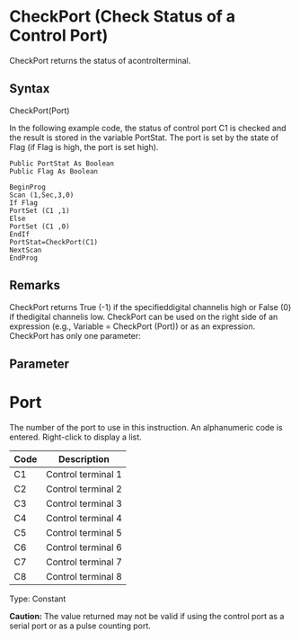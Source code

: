 # CheckPort (Check Status of a Control Port)

CheckPort returns the status of acontrolterminal.

## Syntax

CheckPort(Port)

In the following example code, the status of control port C1 is checked and the result is stored in the variable PortStat. The port is set by the state of Flag (if Flag is high, the port is set high).

```
Public PortStat As Boolean
Public Flag As Boolean

BeginProg
Scan (1,Sec,3,0)
If Flag
PortSet (C1 ,1)
Else
PortSet (C1 ,0)
EndIf
PortStat=CheckPort(C1)
NextScan
EndProg
```

## Remarks

CheckPort returns True (-1) if the specifieddigital channelis high or False (0) if thedigital channelis low. CheckPort can be used on the right side of an expression (e.g., Variable = CheckPort (Port)) or as an expression. CheckPort has only one parameter:

## Parameter

# Port

The number of the port to use in this instruction. An alphanumeric code is entered. Right-click to display a list.

| Code | Description        |
| ---- | ------------------ |
| C1   | Control terminal 1 |
| C2   | Control terminal 2 |
| C3   | Control terminal 3 |
| C4   | Control terminal 4 |
| C5   | Control terminal 5 |
| C6   | Control terminal 6 |
| C7   | Control terminal 7 |
| C8   | Control terminal 8 |

Type: Constant

**Caution:** The value returned may not be valid if using the control port as a serial port or as a pulse counting port.
